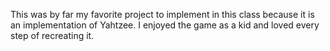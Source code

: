 This was by far my favorite project to implement in this class because it is an implementation of Yahtzee. I enjoyed the game as a kid and loved every step of recreating it.
